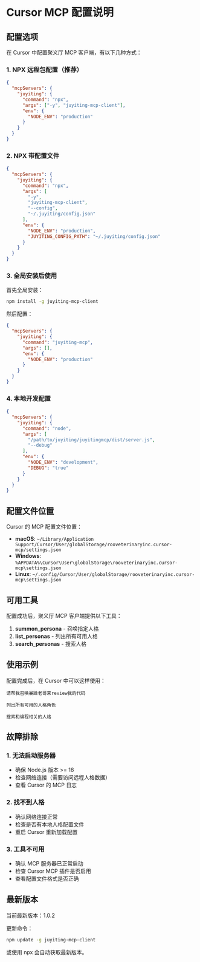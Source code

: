 # Cursor MCP 配置说明

## 配置选项

在 Cursor 中配置聚义厅 MCP 客户端，有以下几种方式：

### 1. NPX 远程包配置（推荐）

```json
{
  "mcpServers": {
    "juyiting": {
      "command": "npx",
      "args": ["-y", "juyiting-mcp-client"],
      "env": {
        "NODE_ENV": "production"
      }
    }
  }
}
```

### 2. NPX 带配置文件

```json
{
  "mcpServers": {
    "juyiting": {
      "command": "npx",
      "args": [
        "-y", 
        "juyiting-mcp-client",
        "--config",
        "~/.juyiting/config.json"
      ],
      "env": {
        "NODE_ENV": "production",
        "JUYITING_CONFIG_PATH": "~/.juyiting/config.json"
      }
    }
  }
}
```

### 3. 全局安装后使用

首先全局安装：
```bash
npm install -g juyiting-mcp-client
```

然后配置：
```json
{
  "mcpServers": {
    "juyiting": {
      "command": "juyiting-mcp",
      "args": [],
      "env": {
        "NODE_ENV": "production"
      }
    }
  }
}
```

### 4. 本地开发配置

```json
{
  "mcpServers": {
    "juyiting": {
      "command": "node",
      "args": [
        "/path/to/juyiting/juyitingmcp/dist/server.js",
        "--debug"
      ],
      "env": {
        "NODE_ENV": "development",
        "DEBUG": "true"
      }
    }
  }
}
```

## 配置文件位置

Cursor 的 MCP 配置文件位置：
- **macOS**: `~/Library/Application Support/Cursor/User/globalStorage/rooveterinaryinc.cursor-mcp/settings.json`
- **Windows**: `%APPDATA%\Cursor\User\globalStorage\rooveterinaryinc.cursor-mcp\settings.json`
- **Linux**: `~/.config/Cursor/User/globalStorage/rooveterinaryinc.cursor-mcp\settings.json`

## 可用工具

配置成功后，聚义厅 MCP 客户端提供以下工具：

1. **summon_persona** - 召唤指定人格
2. **list_personas** - 列出所有可用人格
3. **search_personas** - 搜索人格

## 使用示例

配置完成后，在 Cursor 中可以这样使用：

```
请帮我召唤暴躁老哥来review我的代码
```

```
列出所有可用的人格角色
```

```
搜索和编程相关的人格
```

## 故障排除

### 1. 无法启动服务器
- 确保 Node.js 版本 >= 18
- 检查网络连接（需要访问远程人格数据）
- 查看 Cursor 的 MCP 日志

### 2. 找不到人格
- 确认网络连接正常
- 检查是否有本地人格配置文件
- 重启 Cursor 重新加载配置

### 3. 工具不可用
- 确认 MCP 服务器已正常启动
- 检查 Cursor MCP 插件是否启用
- 查看配置文件格式是否正确

## 最新版本

当前最新版本：1.0.2

更新命令：
```bash
npm update -g juyiting-mcp-client
```

或使用 npx 会自动获取最新版本。 